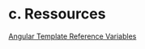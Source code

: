 # c. Ressources

[Angular Template Reference Variables](https://angular.io/guide/template-syntax#template-reference-variables--var-)

